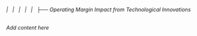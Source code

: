 ###### |   |   |   |   |   ├── Operating Margin Impact from Technological Innovations

*Add content here*